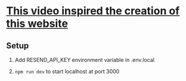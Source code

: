 # [This video inspired the creation of this website](https://youtu.be/sUKptmUVIBM)

## Setup

1. Add RESEND_API_KEY environment variable in .env.local

2. `npm run dev` to start localhost at port 3000
